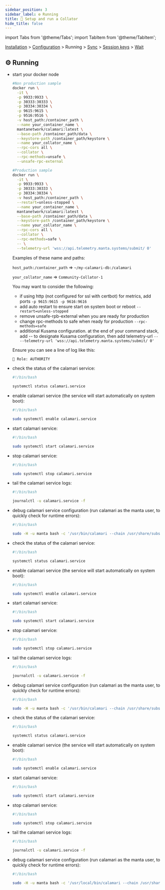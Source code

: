 ```yaml
---
sidebar_position: 3
sidebar_label: ⚙️ Running
title: 🚄 Setup and run a Collator
hide_title: false
---
```


import Tabs from '@theme/Tabs';
import TabItem from '@theme/TabItem';

[Installation](installation) > [Configuration](configuration) > Running > [Sync](sync) > [Session keys](keys) > [Wait](wait)

## ⚙️ Running

<Tabs groupId="os">
<TabItem value="docker" label="docker">

- start your docker node

  ```bash
  #Non production sample
  docker run \
    -it \
    -p 9933:9933 \
    -p 30333:30333 \
    -p 30334:30334 \
    -p 9615:9615 \
    -p 9516:9516 \
    -v host_path:/container_path \
    --name your_container_name \
    mantanetwork/calamari:latest \
    --base-path /container_path/data \
    --keystore-path /container_path/keystore \
    --name your_collator_name \
    --rpc-cors all \
    --collator \
    --rpc-methods=unsafe \
    --unsafe-rpc-external

  #Production sample
  docker run \
    -it \
    -p 9933:9933 \
    -p 30333:30333 \
    -p 30334:30334 \
    -v host_path:/container_path \
    --restart=unless-stopped \
    --name your_container_name \
    mantanetwork/calamari:latest \
    --base-path /container_path/data \
    --keystore-path /container_path/keystore \
    --name your_collator_name \
    --rpc-cors all \
    --collator \
    --rpc-methods=safe \
    -- \
    --telemetry-url 'wss://api.telemetry.manta.systems/submit/ 0'
  ```

  Examples of these name and paths:

  `host_path:/container_path` => `~/my-calamari-db:/calamari`

  `your_collator_name` => `Community-Collator-1`

  You may want to consider the following:
  - if using http (not configured for ssl with certbot) for metrics, add ports
  `-p 9615:9615 -p 9616:9616`
  - add auto restart to ensure start on system boot or reboot
  `--restart=unless-stopped`
  - remove unsafe-rpb-external when you are ready for production
  - change rpc-methods to safe when ready for production
  `--rpc-methods=safe`
  - additional Kusama configuration. at the end of your command stack, add -- to designate Kusama configuration, then add telemetry-url
  `-- --telemetry-url 'wss://api.telemetry.manta.systems/submit/ 0'`

  Ensure you can see a line of log like this:

  ```bash
  👤 Role: AUTHORITY
  ```

</TabItem>
<TabItem value="fedora" label="fedora">

- check the status of the calamari service:

  ```bash
  #!/bin/bash

  systemctl status calamari.service
  ```

- enable calamari service (the service will start automatically on system boot):

  ```bash
  #!/bin/bash

  sudo systemctl enable calamari.service
  ```

- start calamari service:

  ```bash
  #!/bin/bash

  sudo systemctl start calamari.service
  ```

- stop calamari service:

  ```bash
  #!/bin/bash

  sudo systemctl stop calamari.service
  ```

- tail the calamari service logs:

  ```bash
  #!/bin/bash

  journalctl -u calamari.service -f
  ```

- debug calamari service configuration (run calamari as the manta user, to quickly check for runtime errors):

  ```bash
  #!/bin/bash

  sudo -H -u manta bash -c '/usr/bin/calamari --chain /usr/share/substrate/calamari.json --base-path /var/lib/substrate --port 31333 --ws-port 9144 --ws-max-connections 100 --rpc-port 9133 --rpc-cors all --rpc-methods safe --state-cache-size 0 --bootnodes /dns/crispy.calamari.systems/tcp/30333/p2p/12D3KooWNE4LBfkYB2B7D4r9vL54YMMGsfAsXdkhWfBw8VHJSEQc /dns/crunchy.calamari.systems/tcp/30333/p2p/12D3KooWL3ELxcoMGA6han3wPQoym5DKbYHqkWkCuqyjaCXpyJTt /dns/hotdog.calamari.systems/tcp/30333/p2p/12D3KooWBdto53HnArmLdtf2RXzNWti7hD5mML7DWGZPD8q4cywv /dns/tasty.calamari.systems/tcp/30333/p2p/12D3KooWGs2hfnRQ3Y2eAoUyWKUL3g7Jmcsf8FpyhVYeNpXeBMSu /dns/tender.calamari.systems/tcp/30333/p2p/12D3KooWNXZeUSEKRPsp1yiDH99qSVawQSWHqG4umPjgHsn1joci -- --chain /usr/share/substrate/kusama.json'
  ```

</TabItem>
<TabItem value="ubuntu" label="ubuntu">

- check the status of the calamari service:

  ```bash
  #!/bin/bash

  systemctl status calamari.service
  ```

- enable calamari service (the service will start automatically on system boot):

  ```bash
  #!/bin/bash

  sudo systemctl enable calamari.service
  ```

- start calamari service:

  ```bash
  #!/bin/bash

  sudo systemctl start calamari.service
  ```

- stop calamari service:

  ```bash
  #!/bin/bash

  sudo systemctl stop calamari.service
  ```

- tail the calamari service logs:

  ```bash
  #!/bin/bash

  journalctl -u calamari.service -f
  ```

- debug calamari service configuration (run calamari as the manta user, to quickly check for runtime errors):

  ```bash
  #!/bin/bash

  sudo -H -u manta bash -c '/usr/bin/calamari --chain /usr/share/substrate/calamari.json --base-path /var/lib/substrate --port 31333 --ws-port 9144 --ws-max-connections 100 --rpc-port 9133 --rpc-cors all --rpc-methods safe --state-cache-size 0 --bootnodes /dns/crispy.calamari.systems/tcp/30333/p2p/12D3KooWNE4LBfkYB2B7D4r9vL54YMMGsfAsXdkhWfBw8VHJSEQc /dns/crunchy.calamari.systems/tcp/30333/p2p/12D3KooWL3ELxcoMGA6han3wPQoym5DKbYHqkWkCuqyjaCXpyJTt /dns/hotdog.calamari.systems/tcp/30333/p2p/12D3KooWBdto53HnArmLdtf2RXzNWti7hD5mML7DWGZPD8q4cywv /dns/tasty.calamari.systems/tcp/30333/p2p/12D3KooWGs2hfnRQ3Y2eAoUyWKUL3g7Jmcsf8FpyhVYeNpXeBMSu /dns/tender.calamari.systems/tcp/30333/p2p/12D3KooWNXZeUSEKRPsp1yiDH99qSVawQSWHqG4umPjgHsn1joci -- --chain /usr/share/substrate/kusama.json'
  ```

</TabItem>
<TabItem value="linux" label="other linux">

- check the status of the calamari service:

  ```bash
  #!/bin/bash

  systemctl status calamari.service
  ```

- enable calamari service (the service will start automatically on system boot):

  ```bash
  #!/bin/bash

  sudo systemctl enable calamari.service
  ```

- start calamari service:

  ```bash
  #!/bin/bash

  sudo systemctl start calamari.service
  ```

- stop calamari service:

  ```bash
  #!/bin/bash

  sudo systemctl stop calamari.service
  ```

- tail the calamari service logs:

  ```bash
  #!/bin/bash

  journalctl -u calamari.service -f
  ```

- debug calamari service configuration (run calamari as the manta user, to quickly check for runtime errors):

  ```bash
  #!/bin/bash

  sudo -H -u manta bash -c '/usr/local/bin/calamari --chain /usr/share/substrate/calamari.json --base-path /var/lib/substrate --port 31333 --ws-port 9144 --ws-max-connections 100 --rpc-port 9133 --rpc-cors all --rpc-methods safe --state-cache-size 0 --bootnodes /dns/crispy.calamari.systems/tcp/30333/p2p/12D3KooWNE4LBfkYB2B7D4r9vL54YMMGsfAsXdkhWfBw8VHJSEQc /dns/crunchy.calamari.systems/tcp/30333/p2p/12D3KooWL3ELxcoMGA6han3wPQoym5DKbYHqkWkCuqyjaCXpyJTt /dns/hotdog.calamari.systems/tcp/30333/p2p/12D3KooWBdto53HnArmLdtf2RXzNWti7hD5mML7DWGZPD8q4cywv /dns/tasty.calamari.systems/tcp/30333/p2p/12D3KooWGs2hfnRQ3Y2eAoUyWKUL3g7Jmcsf8FpyhVYeNpXeBMSu /dns/tender.calamari.systems/tcp/30333/p2p/12D3KooWNXZeUSEKRPsp1yiDH99qSVawQSWHqG4umPjgHsn1joci -- --chain /usr/share/substrate/kusama.json'
  ```

</TabItem>
</Tabs>
